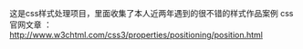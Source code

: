 这是css样式处理项目，里面收集了本人近两年遇到的很不错的样式作品案例
css官网文章 ：http://www.w3chtml.com/css3/properties/positioning/position.html